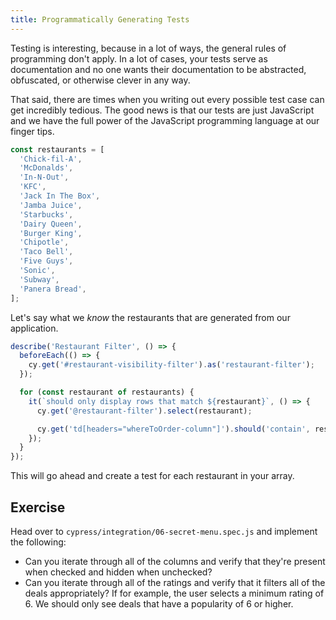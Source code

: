 ```yaml
---
title: Programmatically Generating Tests
---
```


Testing is interesting, because in a lot of ways, the general rules of programming don't apply. In a lot of cases, your tests serve as documentation and no one wants their documentation to be abstracted, obfuscated, or otherwise clever in any way.

That said, there are times when you writing out every possible test case can get incredibly tedious. The good news is that our tests are just JavaScript and we have the full power of the JavaScript programming language at our finger tips.

````js
const restaurants = [
  'Chick-fil-A',
  'McDonalds',
  'In-N-Out',
  'KFC',
  'Jack In The Box',
  'Jamba Juice',
  'Starbucks',
  'Dairy Queen',
  'Burger King',
  'Chipotle',
  'Taco Bell',
  'Five Guys',
  'Sonic',
  'Subway',
  'Panera Bread',
];
````

Let's say what we *know* the restaurants that are generated from our application.

````js
describe('Restaurant Filter', () => {
  beforeEach(() => {
    cy.get('#restaurant-visibility-filter').as('restaurant-filter');
  });

  for (const restaurant of restaurants) {
    it(`should only display rows that match ${restaurant}`, () => {
      cy.get('@restaurant-filter').select(restaurant);

      cy.get('td[headers="whereToOrder-column"]').should('contain', restaurant);
    });
  }
});
````

This will go ahead and create a test for each restaurant in your array.

## Exercise

Head over to `cypress/integration/06-secret-menu.spec.js` and implement the following:

* Can you iterate through all of the columns and verify that they're present when checked and hidden when unchecked?
* Can you iterate through all of the ratings and verify that it filters all of the deals appropriately? If for example, the user selects a minimum rating of 6. We should only see deals that have a popularity of 6 or higher.
